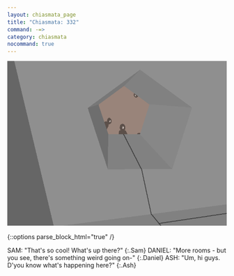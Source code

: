 ```yaml
---
layout: chiasmata_page
title: "Chiasmata: 332"
command: -=>
category: chiasmata
nocommand: true
---
```


![332](/chiasmata/images/narrative/328.png)

{::options parse_block_html="true" /}
<div class="dialogue">
SAM: "That's so cool! What's up there?" 
{:.Sam}
DANIEL: "More rooms - but you see, there's something weird going on-" 
{:.Daniel}
ASH: "Um, hi guys. D'you know what's happening here?" 
{:.Ash}
</div>